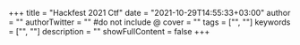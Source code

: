 +++
title = "Hackfest 2021 Ctf"
date = "2021-10-29T14:55:33+03:00"
author = ""
authorTwitter = "" #do not include @
cover = ""
tags = ["", ""]
keywords = ["", ""]
description = ""
showFullContent = false
+++
